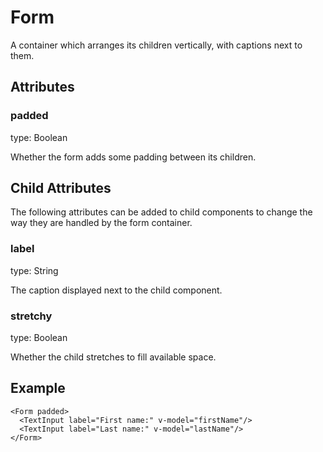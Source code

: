 # Form

A container which arranges its children vertically, with captions next to them.

## Attributes

### padded

type: Boolean

Whether the form adds some padding between its children.

## Child Attributes

The following attributes can be added to child components to change the way they are handled by the form container.

### label

type: String

The caption displayed next to the child component.

### stretchy

type: Boolean

Whether the child stretches to fill available space.

## Example

```markup
<Form padded>
  <TextInput label="First name:" v-model="firstName"/>
  <TextInput label="Last name:" v-model="lastName"/>
</Form>
```

